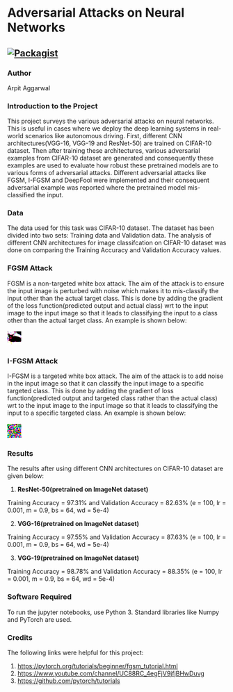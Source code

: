 # Adversarial Attacks on Neural Networks

[![Packagist](https://img.shields.io/packagist/l/doctrine/orm.svg)](LICENSE.md)
---


### Author
Arpit Aggarwal


### Introduction to the Project 
This project surveys the various adversarial attacks on neural networks. This is useful in cases where we deploy the deep learning systems in real-world scenarios like autonomous driving. First, different CNN architectures(VGG-16, VGG-19 and ResNet-50) are trained on CIFAR-10 dataset. Then after training these architectures, various adversarial examples from CIFAR-10 dataset are generated and consequently these examples are used to evaluate how robust these pretrained models are to various forms of adversarial attacks. Different adversarial attacks like FGSM, I-FGSM and DeepFool were implemented and their consequent adversarial example was reported where the pretrained model mis-classified the input.


### Data
The data used for this task was CIFAR-10 dataset. The dataset has been divided into two sets: Training data and Validation data. The analysis of different CNN architectures for image classifcation on CIFAR-10 dataset was done on comparing the Training Accuracy and Validation Accuracy values.


### FGSM Attack
FGSM is a non-targeted white box attack. The aim of the attack is to ensure the input image is perturbed with noise which makes it to mis-classify the input other than the actual target class. This is done by adding the gradient of the loss function(predicted output and actual class) wrt to the input image to the input image so that it leads to classifying the input to a class other than the actual target class. An example is shown below:<br><br>
![Screenshot](adversarial_examples/fgsm.png)


### I-FGSM Attack
I-FGSM is a targeted white box attack. The aim of the attack is to add noise in the input image so that it can classify the input image to a specific targeted class. This is done by adding the gradient of loss function(predicted output and targeted class rather than the actual class) wrt to the input image to the input image so that it leads to classifying the input to a specific targeted class. An example is shown below:<br><br>
![Screenshot](adversarial_examples/ifgsm.png)


### Results
The results after using different CNN architectures on CIFAR-10 dataset are given below:

1. <b>ResNet-50(pretrained on ImageNet dataset)</b><br>

Training Accuracy = 97.31% and Validation Accuracy = 82.63% (e = 100, lr = 0.001, m = 0.9, bs = 64, wd = 5e-4)<br>


2. <b>VGG-16(pretrained on ImageNet dataset)</b><br>

Training Accuracy = 97.55% and Validation Accuracy = 87.63% (e = 100, lr = 0.001, m = 0.9, bs = 64, wd = 5e-4)<br>


3. <b>VGG-19(pretrained on ImageNet dataset)</b><br>

Training Accuracy = 98.78% and Validation Accuracy = 88.35% (e = 100, lr = 0.001, m = 0.9, bs = 64, wd = 5e-4)<br>


### Software Required
To run the jupyter notebooks, use Python 3. Standard libraries like Numpy and PyTorch are used.


### Credits
The following links were helpful for this project:
1. https://pytorch.org/tutorials/beginner/fgsm_tutorial.html
2. https://www.youtube.com/channel/UC88RC_4egFjV9jfjBHwDuvg
3. https://github.com/pytorch/tutorials
